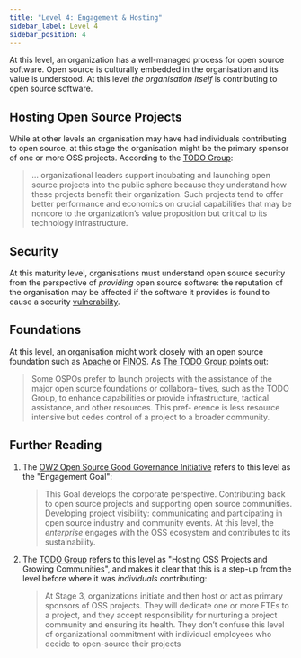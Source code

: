 ```yaml
---
title: "Level 4: Engagement & Hosting"
sidebar_label: Level 4
sidebar_position: 4
---
```


At this level, an organization has a well-managed process for open source software.  Open source is culturally embedded in the organisation and its value is understood.  At this level _the organisation itself_ is contributing to open source software. 

## Hosting Open Source Projects

While at other levels an organisation may have had individuals contributing to open source, at this stage the organisation might be the primary sponsor of one or more OSS projects.  According to the [TODO Group](../Training/Evolution-OSPO.md): 

> ... organizational leaders support incubating and launching open source projects into the public sphere because they understand how these projects benefit their organization. Such projects tend to offer better performance and economics on crucial capabilities that may be noncore to the organization’s value proposition but critical to its technology infrastructure.

## Security

At this maturity level, organisations must understand open source security from the perspective of _providing_ open source software:  the reputation of the organisation may be affected if the software it provides is found to cause a security [vulnerability](https://en.wikipedia.org/wiki/Vulnerability_(computing)).

## Foundations

At this level, an organisation might work closely with an open source foundation such as [Apache](https://apache.org) or [FINOS](https://finos.org).  As [The TODO Group points out](../Training/Evolution-OSPO):

> Some OSPOs prefer to launch projects with the assistance of the major open source foundations or collabora- tives, such as the TODO Group, to enhance capabilities or provide infrastructure, tactical assistance, and other resources. This pref- erence is less resource intensive but cedes control of a project to a broader community.

## Further Reading

1. The [OW2 Open Source Good Governance Initiative](https://www.ow2.org/view/OSS_Governance/Level_4) refers to this level as the "Engagement Goal":

    > This Goal develops the corporate perspective. Contributing back to open source projects and supporting open source communities. Developing project visibility: communicating and participating in open source industry and community events. At this level, the _enterprise_ engages with the OSS ecosystem and contributes to its sustainability.

2. The [TODO Group](../Training/Evolution-OSPO) refers to this level as "Hosting OSS Projects and Growing Communities", and makes it clear that this is a step-up from the level before where it was _individuals_ contributing: 

    > At Stage 3, organizations initiate and then host or act as primary sponsors of OSS projects. They will dedicate one or more FTEs to a project, and they accept responsibility for nurturing a project community and ensuring its health. They don’t confuse this level of organizational commitment with individual employees who decide to open-source their projects

